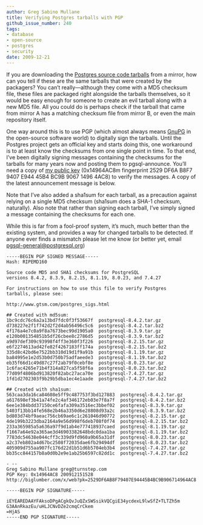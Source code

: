 ```yaml
---
author: Greg Sabino Mullane
title: Verifying Postgres tarballs with PGP
github_issue_number: 240
tags:
- database
- open-source
- postgres
- security
date: 2009-12-21
---
```




If you are downloading the [Postgres source code tarballs](https://www.postgresql.org/ftp/source/) from a mirror, how can you tell if these are the same tarballs that were created by the packagers? You can’t really—​although they come with a MD5 checksum file, these files are packaged right alongside the tarballs themselves, so it would be easy enough for someone to create an evil tarball along with a new MD5 file. All you could do is perhaps check if the tarball that came from mirror A has a matching checksum file from mirror B, or even the main repository itself.

One way around this is to use PGP (which almost always means [GnuPG](https://gnupg.org/) in the open-source software world) to digitally sign the tarballs. Until the Postgres project gets an official key and starts doing this, one workaround is to at least know the checksums from one single point in time. To that end, I’ve been digitally signing messages containing the checksums for the tarballs for many years now and posting them to pgsql-announce. You’ll need a copy of [my public key](http://www.gtsm.com/Greg_Sabino_Mullane.key.html) (0x14964AC8m fingerprint 2529 DF6A B8F7 9407 E944 45B4 BC9B 9067 1496 4AC8) to verify the messages. A copy of the latest announcement message is below.

Note that I’ve also added a sha1sum for each tarball, as a precaution against relying on a single MD5 checksum (sha1sum does a SHA-1 checksum, naturally). Also note that rather than signing each tarball, I’ve simply signed a message containing the checksums for each one.

While this is far from a fool-proof system, it’s much, much better than the existing system, and provides a way for changed tarballs to be detected. If anyone ever finds a mismatch please let me know (or better yet, email pgsql-general@postgresql.org)

```nohighlight
-----BEGIN PGP SIGNED MESSAGE-----                                   
Hash: RIPEMD160                                                      

Source code MD5 and SHA1 checksums for PostgreSQL 
versions 8.4.2, 8.3.9, 8.2.15, 8.1.19, 8.0.23, and 7.4.27

For instructions on how to use this file to verify Postgres 
tarballs, please see:                                       

http://www.gtsm.com/postgres_sigs.html

## Created with md5sum:
1bc9cdc76c6a2a13bd7fdc0f3f53667f  postgresql-8.4.2.tar.gz
d738227e2f1f742d2f2d4ab56496c5c6  postgresql-8.4.2.tar.bz2
4f176a4e7c0a9f8a7673bec99d1905a0  postgresql-8.3.9.tar.gz 
e120b001354851b5df26cbee8c2786d5  postgresql-8.3.9.tar.bz2
a9d97def309c93998f4ff3e360f3f226  postgresql-8.2.15.tar.gz
e6f2274613ad42fe82f4267183ff174a  postgresql-8.2.15.tar.bz2
335d8c42bd6e7522bb310d19d1f9a91b  postgresql-8.1.19.tar.gz 
ba84995e1e2d53b0d750b75adfaeede3  postgresql-8.1.19.tar.bz2
eb35f66d1c49d87c27f2ab79f0cebf8e  postgresql-8.0.23.tar.gz 
1c6fac4265e71b4f314a827ca5f58f6a  postgresql-8.0.23.tar.bz2
77d09f4806bd913820f82abc27aca70e  postgresql-7.4.27.tar.gz 
1fd1d2702303f9b29b5dba1ec4e1aade  postgresql-7.4.27.tar.bz2

## Created with sha1sum:
563caa3da16ca84608e5ff9c487753f3bd127883  postgresql-8.4.2.tar.gz
a617698ef3b41a74fe2c4af346172eb03e7f8a7f  postgresql-8.4.2.tar.bz2
6ee1e384bdd37150ce6fafa309a3516ec3bbef02  postgresql-8.3.9.tar.gz 
5403f13bb14fe568e2b46a3350d6e28808d93a2c  postgresql-8.3.9.tar.bz2
bd803d74bf9aeac756cb69ae6c1c261046d90772  postgresql-8.2.15.tar.gz
4de199b3223dba2164a9e56d998f6deb708f0f74  postgresql-8.2.15.tar.bz2
233a365985a5a636a97f9d1ab4e777418937caed  postgresql-8.1.19.tar.gz 
f1667a64e92a365ae3d46903382648bdc0daa1ba  postgresql-8.1.19.tar.bz2
7783dc54638e044cff3c339d9fd960a9b65a31df  postgresql-8.0.23.tar.gz 
a2c37eb802a4d67bc2508f72035dae6fb29494df  postgresql-8.0.23.tar.bz2
405909d755aa907fc176d22d1b51d6b5704eb3b4  postgresql-7.4.27.tar.gz 
bb35cc844157b8a0d0b2e9e1ab25b6597c82dd1c  postgresql-7.4.27.tar.bz2

- -- 
Greg Sabino Mullane greg@turnstep.com
PGP Key: 0x14964AC8 200912151528     
http://biglumber.com/x/web?pk=2529DF6AB8F79407E94445B4BC9B906714964AC8

-----BEGIN PGP SIGNATURE-----

iEYEAREDAAYFAksoDPgACgkQvJuQZxSWSsikVQCgiE34ycdexL9lwSfZ+TLTZh5m
G3AAnRkazEu/uHLJCNvDZe2cmqCrCkem                                
=HjAS                                                           
-----END PGP SIGNATURE-----
```


